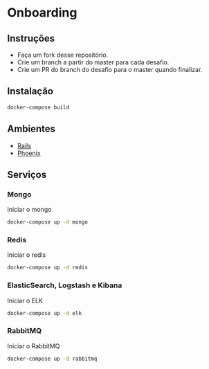 # Onboarding
## Instruções
- Faça um fork desse repositório.
- Crie um branch a partir do master para cada desafio.
- Crie um PR do branch do desafio para o master quando finalizar.
## Instalação
```bash
docker-compose build
```

## Ambientes

- [Rails](rails)
- [Phoenix](phoenix)

## Serviços

### Mongo

Iniciar o mongo
```bash
docker-compose up -d mongo
```
### Redis

Iniciar o redis
```bash
docker-compose up -d redis
```
### ElasticSearch, Logstash e Kibana

Iniciar o ELK
```bash
docker-compose up -d elk
```
### RabbitMQ

Iniciar o RabbitMQ
```bash
docker-compose up -d rabbitmq
```